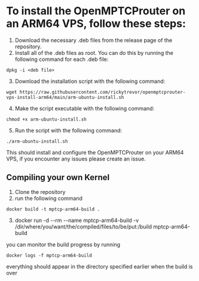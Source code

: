 # To install the OpenMPTCProuter on an ARM64 VPS, follow these steps:

1. Download the necessary .deb files from the release page of the repository.
2. Install all of the .deb files as root. You can do this by running the following command for each .deb file:

```
dpkg -i <deb file>
```
3. Download the installation script with the following command:

```
wget https://raw.githubusercontent.com/rickytrevor/openmptcprouter-vps-install-arm64/main/arm-ubuntu-install.sh

```
4. Make the script executable with the following command: 

```
chmod +x arm-ubuntu-install.sh

```
5. Run the script with the following command:

```
./arm-ubuntu-install.sh
```

This should install and configure the OpenMPTCProuter on your ARM64 VPS, if you encounter any issues please create an issue.

## Compiling your own Kernel

1. Clone the repository
2. run the following command

```
docker build -t mptcp-arm64-build . 
```
3. docker run -d --rm --name mptcp-arm64-build -v /dir/where/you/want/the/compiled/files/to/be/put:/build mptcp-arm64-build

you can monitor the build progress by running

```
docker logs -f mptcp-arm64-build
```

everything should appear in the directory specified earlier when the build is over
